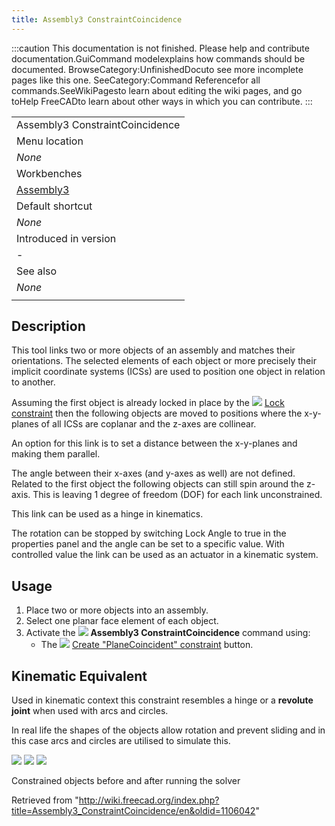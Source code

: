 ```yaml
---
title: Assembly3 ConstraintCoincidence
---
```


:::caution
This documentation is not finished. Please help and contribute documentation.GuiCommand modelexplains how commands should be documented. BrowseCategory:UnfinishedDocuto see more incomplete pages like this one. SeeCategory:Command Referencefor all commands.SeeWikiPagesto learn about editing the wiki pages, and go toHelp FreeCADto learn about other ways in which you can contribute.
:::

|                                                         |
| ------------------------------------------------------- |
| Assembly3 ConstraintCoincidence                         |
| Menu location                                           |
| _None_                                                  |
| Workbenches                                             |
| [Assembly3](/Assembly3_Workbench "Assembly3 Workbench") |
| Default shortcut                                        |
| _None_                                                  |
| Introduced in version                                   |
| -                                                       |
| See also                                                |
| _None_                                                  |
|                                                         |

## Description

This tool links two or more objects of an assembly and matches their orientations. The selected elements of each object or more precisely their implicit coordinate systems (ICSs) are used to position one object in relation to another.

Assuming the first object is already locked in place by the ![](/images/Assembly_ConstraintLock.svg) [Lock constraint](/Assembly3_ConstraintLock "Assembly3 ConstraintLock") then the following objects are moved to positions where the x-y-planes of all ICSs are coplanar and the z-axes are collinear.

An option for this link is to set a distance between the x-y-planes and making them parallel.

The angle between their x-axes (and y-axes as well) are not defined. Related to the first object the following objects can still spin around the z-axis.
This is leaving 1 degree of freedom (DOF) for each link unconstrained.

This link can be used as a hinge in kinematics.

The rotation can be stopped by switching Lock Angle to true in the properties panel and the angle can be set to a specific value.
With controlled value the link can be used as an actuator in a kinematic system.

## Usage

1. Place two or more objects into an assembly.
2. Select one planar face element of each object.
3. Activate the ![](/images/Assembly_ConstraintCoincidence.svg) **Assembly3 ConstraintCoincidence** command using:
   - The ![](/images/Assembly_ConstraintCoincidence.svg) [Create "PlaneCoincident" constraint](/Assembly3_ConstraintCoincidence "Assembly3 ConstraintCoincidence") button.

## Kinematic Equivalent

Used in kinematic context this constraint resembles a hinge or a **revolute joint** when used with arcs and circles.

In real life the shapes of the objects allow rotation and prevent sliding and in this case arcs and circles are utilised to simulate this.

![](/images/Assembly3_ConstraintCoincidence-01.png) ![](/images/Button_right.svg)
![](/images/Assembly3_ConstraintCoincidence-02.png)

Constrained objects before and after running the solver

Retrieved from "<http://wiki.freecad.org/index.php?title=Assembly3_ConstraintCoincidence/en&oldid=1106042>"
